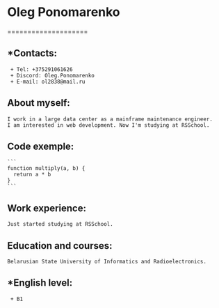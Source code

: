 # __Oleg Ponomarenko__
====================
##  __*Contacts:__

     + Tel: +375291061626
     + Discord: Oleg.Ponomarenko
     + E-mail: ol2838@mail.ru

##  __About myself:__

    I work in a large data center as a mainframe maintenance engineer.
    I am interested in web development. Now I'm studying at RSSchool.

##  __Code exemple:__

    ```
    function multiply(a, b) {
      return a * b
    }
    ```


##  __Work experience:__

    Just started studying at RSSchool.

##  __Education and courses:__

    Belarusian State University of Informatics and Radioelectronics.

##  __*English level:__

     + B1
